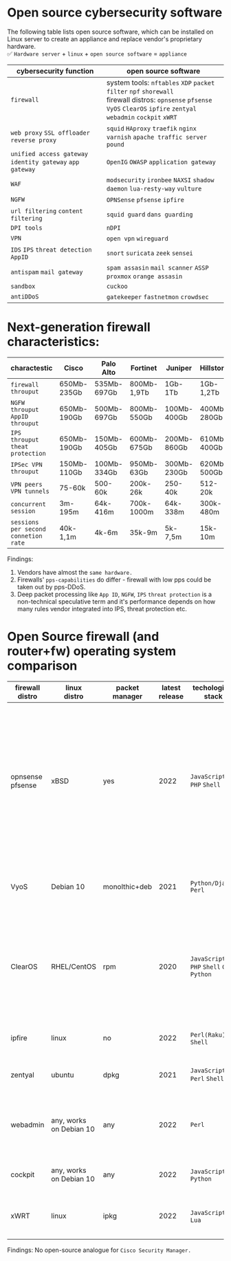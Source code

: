 # Open source cybersecurity software

The following table lists open source software, which can be installed on Linux server to create an appliance and replace vendor's proprietary hardware.
<br> :white_check_mark: `Hardware server` + `linux` + `open source software` = `appliance`

|cybersecurity function                                          |open source software                                                  |
|----------------------------------------------------------------|----------------------------------------------------------------------|
|`firewall`                                                      |system tools: `nftables` `XDP` `packet filter` `npf` `shorewall` <br> firewall distros: `opnsense` `pfsense` `VyOS` `ClearOS` `ipfire` `zentyal` `webadmin` `cockpit` `xWRT`|
|`web proxy` `SSL offloader` `reverse proxy`                     |`squid` `HAproxy` `traefik` `nginx` `varnish` `apache traffic server` `pound`|
|`unified access gateway` `identity gateway` `app gateway`       |`OpenIG` `OWASP` `application gateway`                                       |
|`WAF`                                                           |`modsecurity` `ironbee` `NAXSI` `shadow daemon` `lua-resty-way` `vulture`    |
|`NGFW`                                                          |`OPNSense` `pfsense` `ipfire`                                                |
|`url filtering` `content filtering`                             |`squid guard` `dans guarding`                                                |
|`DPI tools`                                                     |`nDPI`                                                                       |
|`VPN`                                                           |`open vpn` `wireguard`                                                       |
|`IDS` `IPS` `threat detection` `AppID`                          |`snort` `suricata` `zeek` `sensei`                                           | 
|`antispam` `mail gateway`                                       |`spam assasin` `mail scanner` `ASSP` `proxmox` `orange assasin`              |
|`sandbox`                                                       |`cuckoo`                                                                     |
|`antiDDoS`                                                      |`gatekeeper` `fastnetmon` `crowdsec`                                         |

# Next-generation firewall characteristics:
|charactestic                          |Cisco      | Palo Alto | Fortinet  | Juniper   | Hillstone |Checkpoint |
|--------------------------------------|-----------|-----------|-----------|-----------|-----------|-----------|
|`firewall throuput`                   |650Mb-235Gb|535Mb-697Gb|800Mb-1,9Tb|1Gb-1Tb    |1Gb-1,2Tb  |3,3Gb-800Gb|
|`NGFW throuput` `AppID throuput`      |650Mb-190Gb|500Mb-697Gb|800Mb-550Gb|100Mb-400Gb|400Mb-280Gb|1,5Gb-51Gb | 
|`IPS throuput` `theat protection`     |650Mb-190Gb|150Mb-405Gb|600Mb-675Gb|200Mb-860Gb|610Mb-400Gb|2Gb-52Gb   |
|`IPSec VPN throuput`                  |150Mb-110Gb|100Mb-334Gb|950Mb-63Gb |300Mb-230Gb|620Mb-500Gb|3,3Gb-44Gb |
|`VPN peers` `VPN tunnels`             |75-60k     |500-60k    |200k-26k   |250-40k    |512-20k    |200-20k    |
|`concurrent session`                  |3m-195m    |64k-416m   |700k-1000m |64k-338m   |300k-480m  |2m-49m     |
|`sessions per second` `connetion rate`|40k-1,1m   |4k-6m      |35k-9m     |5k-7,5m    |15k-10m    |32k-690k   |

Findings:
1. Vendors have almost the `same hardware.` 
2. Firewalls' `pps-capabilities` do differ -  firewall with low pps could be taken out by pps-DDoS.
3. Deep packet processing like `App ID`, `NGFW`, `IPS` `threat protection` is a non-technical speculative term and it's performance depends on how many rules vendor integrated into IPS, threat protection etc. 
  
# Open Source firewall (and router+fw) operating system comparison
|firewall<br>distro |linux<br>distro        |packet manager|latest release|techological<br>stack                       |arch       |comments            |
|-------------------|-----------------------|--------------|--------------|--------------------------------------------|-----------|--------------------|
|opnsense<br>pfsense|xBSD                   |yes           |2022          |`JavaScript` `PHP` `Shell`                  |`x86`        |One of the most common products, a fairly simple and logical core. Firewall, QOS are implemented differently from linux. There are performance and hardware issues (NICs)|
|VyoS               |Debian 10              |monolthic+deb |2021          |`Python/Django` `Perl`                    |`x86` `ARM` |More router than a firewall. Has server control tools. Has CLI.| 
|ClearOS            |RHEL/CentOS            |rpm           |2020          |`JavaScript` `PHP` `Shell` `C++` `Python` |`x86`        |More of a server management tool than a firewall. Although they are affiliated with HP. Possible to use with Cockpit.|
|ipfire             |linux                  |no            |2022          |`Perl(Raku)` `C` `Shell`                   |`x86` `ARM`|Specialized distribution  for creating a firewall|
|zentyal            |ubuntu                 |dpkg          |2021          |`JavaScript` `Perl` `Shell`                  |`x86`        |More server management tool than a firewall|
|webadmin           |any, works on Debian 10|any           |2022          |`Perl`                                         |`many`       |More server management tool than a firewall. Firewall interface is limited.|
|cockpit            |any, works on Debian 10|any           |2022          |`JavaScript` `C` `Python`                    |`many`       |A more modern analogue of Webmin|
|xWRT               |linux                  |ipkg          |2022          |`JavaScript` `C` `Lua`                       |`ARM` `MIPS`|Solution for creating a firewall on low end hardware|

Findings: No open-source analogue for `Cisco Security Manager.`
